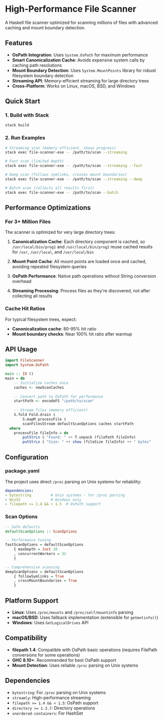 # High-Performance File Scanner

A Haskell file scanner optimized for scanning millions of files with advanced caching and mount boundary detection.

## Features

- **OsPath Integration**: Uses `System.OsPath` for maximum performance
- **Smart Canonicalization Cache**: Avoids expensive system calls by caching path resolutions
- **Mount Boundary Detection**: Uses `System.MountPoints` library for robust filesystem boundary detection
- **Streaming API**: Memory-efficient streaming for large directory trees
- **Cross-Platform**: Works on Linux, macOS, BSD, and Windows

## Quick Start

### 1. Build with Stack

```bash
stack build
```

### 2. Run Examples

```bash
# Streaming scan (memory efficient, shows progress)
stack exec file-scanner-exe -- /path/to/scan --streaming

# Fast scan (limited depth)
stack exec file-scanner-exe -- /path/to/scan --streaming --fast

# Deep scan (follows symlinks, crosses mount boundaries)
stack exec file-scanner-exe -- /path/to/scan --streaming --deep

# Batch scan (collects all results first)
stack exec file-scanner-exe -- /path/to/scan --batch
```

## Performance Optimizations

### For 3+ Million Files

The scanner is optimized for very large directory trees:

1. **Canonicalization Cache**: Each directory component is cached, so `/usr/local/bin/prog1` and `/usr/local/bin/prog2` reuse cached results for `/usr`, `/usr/local`, and `/usr/local/bin`

2. **Mount Point Cache**: All mount points are loaded once and cached, avoiding repeated filesystem queries

3. **OsPath Performance**: Native path operations without String conversion overhead

4. **Streaming Processing**: Process files as they're discovered, not after collecting all results

### Cache Hit Ratios

For typical filesystem trees, expect:
- **Canonicalization cache**: 80-95% hit ratio
- **Mount boundary checks**: Near 100% hit ratio after warmup

## API Usage

```haskell
import FileScanner
import System.OsPath

main :: IO ()
main = do
    -- Initialize caches once
    caches <- newScanCaches
    
    -- Convert path to OsPath for performance
    startPath <- encodeFS "/path/to/scan"
    
    -- Stream files (memory efficient)
    S.fold Fold.drain $ 
        S.mapM processFile $ 
        scanFilesStream defaultScanOptions caches startPath
  where
    processFile fileInfo = do
        putStrLn $ "Found: " ++ T.unpack (filePath fileInfo)
        putStrLn $ "Size: " ++ show (fileSize fileInfo) ++ " bytes"
```

## Configuration

### package.yaml

The project uses direct `/proc` parsing on Unix systems for reliability:

```yaml
dependencies:
- bytestring         # Unix systems - for /proc parsing  
- Win32              # Windows only
- filepath >= 1.4 && < 1.5  # OsPath support
```

### Scan Options

```haskell
-- Safe defaults
defaultScanOptions :: ScanOptions

-- Performance tuning
fastScanOptions = defaultScanOptions
    { maxDepth = Just 10
    , concurrentWorkers = 32
    }

-- Comprehensive scanning  
deepScanOptions = defaultScanOptions
    { followSymlinks = True
    , crossMountBoundaries = True
    }
```

## Platform Support

- **Linux**: Uses `/proc/mounts` and `/proc/self/mountinfo` parsing
- **macOS/BSD**: Uses fallback implementation (extensible for `getmntinfo()`)
- **Windows**: Uses `GetLogicalDrives` API

## Compatibility

- **filepath 1.4**: Compatible with OsPath basic operations (requires FilePath conversions for some operations)
- **GHC 8.10+**: Recommended for best OsPath support
- **Mount Detection**: Uses reliable `/proc` parsing on Unix systems

## Dependencies

- `bytestring`: For `/proc` parsing on Unix systems
- `streamly`: High-performance streaming
- `filepath >= 1.4 && < 1.5`: OsPath support
- `directory >= 1.3.7`: Directory operations
- `unordered-containers`: For HashSet